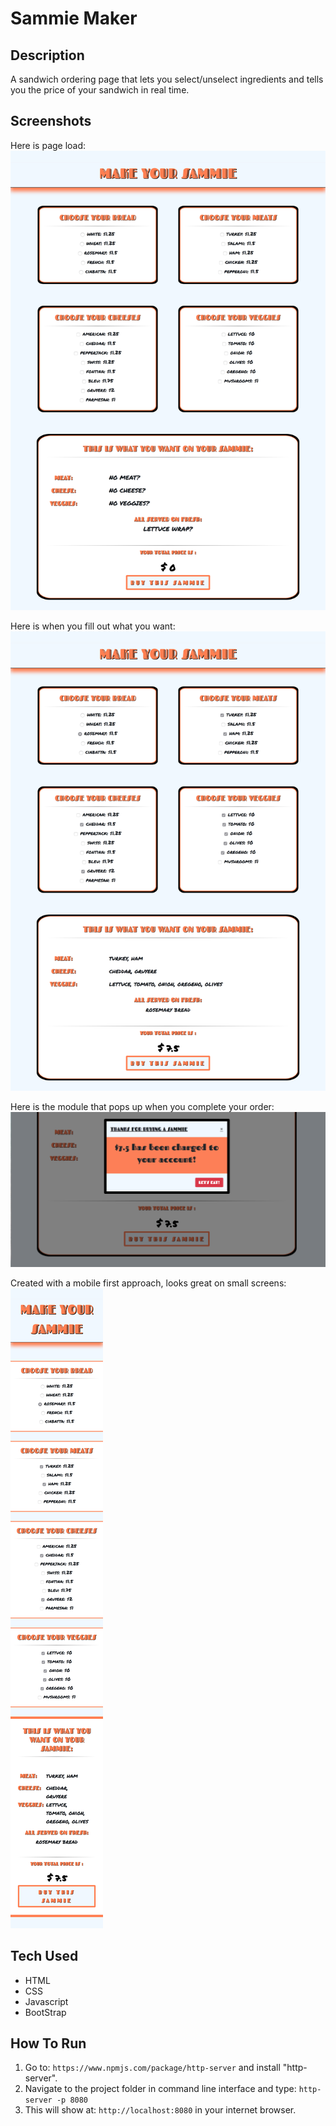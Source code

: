 # Sammie Maker

## Description
A sandwich ordering page that lets you select/unselect ingredients and tells you the price of your sandwich in real time.

## Screenshots
Here is page load:
![Page Load](./assets/screenshots/page_load.png)

Here is when you fill out what you want:
![Completed Order Board](./assets/screenshots/order_board.png)

Here is the module that pops up when you complete your order:
![Finished Ordering](./assets/screenshots/successful_purchase.png)

Created with a mobile first approach, looks great on small screens:
![Mobile First](./assets/screenshots/mobile_first.png)


## Tech Used
* HTML
* CSS
* Javascript 
* BootStrap


## How To Run
1. Go to: `https://www.npmjs.com/package/http-server` and install "http-server".  
2. Navigate to the project folder in command line interface and type: `http-server -p 8080`  
3. This will show at: `http://localhost:8080` in your internet browser.